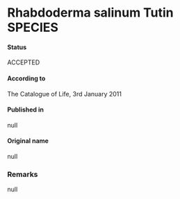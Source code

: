 Rhabdoderma salinum Tutin SPECIES
=======

#### Status
ACCEPTED

#### According to
The Catalogue of Life, 3rd January 2011

#### Published in
null

#### Original name
null

### Remarks
null